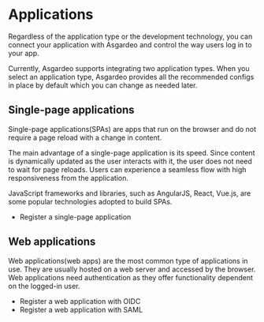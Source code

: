 # Applications

Regardless of the application type or the development technology, you can connect your application with Asgardeo and control the way users log in to your app.

Currently, Asgardeo supports integrating two application types. When you select an application type, Asgardeo provides all the recommended configs in place by default which you can change as needed later.

## Single-page applications

Single-page applications(SPAs) are apps that run on the browser and do not require a page reload with a change 
in content. 

The main advantage of a single-page application is its speed. Since content is dynamically updated as the user interacts with it, the user does not need to wait for page reloads. Users can experience a seamless flow with high responsiveness from the application. 

JavaScript frameworks and libraries, such as AngularJS, React, Vue.js, are some popular technologies adopted to build SPAs.

- <a :href="$withBase('/guides/applications/register-single-page-app/')">Register a single-page application</a>

## Web applications

Web applications(web apps) are the most common type of applications in use. They are usually hosted on a web server
and accessed by the browser. Web applications need authentication as they offer functionality dependent on the logged-in user.

- <a :href="$withBase('/guides/applications/register-oidc-web-app/')">Register a web application with OIDC</a>
- <a :href="$withBase('/guides/applications/register-saml-web-app/')">Register a web application  with SAML</a>